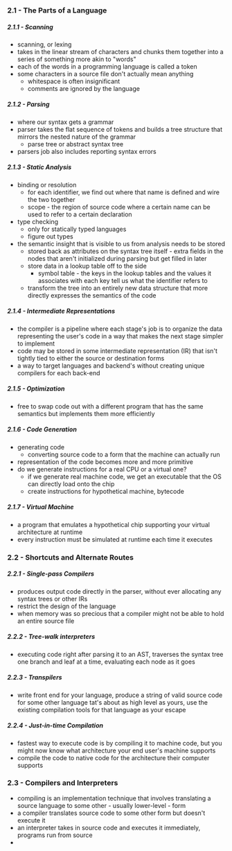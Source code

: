 ### 2.1 - The Parts of a Language
##### 2.1.1 - Scanning
- scanning, or lexing
- takes in the linear stream of characters and chunks them together into a series of something more akin to "words"
- each of the words in a programming language is called a token
- some characters in a source file don't actually mean anything
	- whitespace is often insignificant
	- comments are ignored by the language
##### 2.1.2 - Parsing
- where our syntax gets a grammar
- parser takes the flat sequence of tokens and builds a tree structure that mirrors the nested nature of the grammar
	- parse tree or abstract syntax tree
- parsers job also includes reporting syntax errors
##### 2.1.3 - Static Analysis
- binding or resolution
	- for each identifier, we find out where that name is defined and wire the two together
	- scope - the region of source code where a certain name can be used to refer to a certain declaration
- type checking
	- only for statically typed languages
	- figure out types
- the semantic insight that is visible to us from analysis needs to be stored
	- stored back as attributes on the syntax tree itself - extra fields in the nodes that aren't initialized during parsing but get filled in later
	- store data in a lookup table off to the side
		- symbol table - the keys in the lookup tables and the values it associates with each key tell us what the identifier refers to
	- transform the tree into an entirely new data structure that more directly expresses the semantics of the code
##### 2.1.4 - Intermediate Representations
- the compiler is a pipeline where each stage's job is to organize the data representing the user's code in a way that makes the next stage simpler to implement
- code may be stored in some intermediate representation (IR) that isn't tightly tied to either the source or destination forms
- a way to target languages and backend's without creating unique compilers for each back-end
##### 2.1.5 - Optimization
- free to swap code out with a different program that has the same semantics but implements them more efficiently
##### 2.1.6 - Code Generation
- generating code
	- converting source code to a form that the machine can actually run
- representation of the code becomes more and more primitive
- do we generate instructions for a real CPU or a virtual one?
	- if we generate real machine code, we get an executable that the OS can directly load onto the chip
	- create instructions for hypothetical machine, bytecode
##### 2.1.7 - Virtual Machine
- a program that emulates a hypothetical chip supporting your virtual architecture at runtime
- every instruction must be simulated at runtime each time it executes
### 2.2 - Shortcuts and Alternate Routes
##### 2.2.1 - Single-pass Compilers
- produces output code directly in the parser, without ever allocating any syntax trees or other IRs
- restrict the design of the language
- when memory was so precious that a compiler might not be able to hold an entire source file
##### 2.2.2 - Tree-walk interpreters
- executing code right after parsing it to an AST, traverses the syntax tree one branch and leaf at a time, evaluating each node as it goes
##### 2.2.3 - Transpilers
- write front end for your language, produce a string of valid source code for some other language tat's about as high level as yours, use the existing compilation tools for that language as your escape
##### 2.2.4 - Just-in-time Compilation
- fastest way to execute code is by compiling it to machine code, but you might now know what architecture your end user's machine supports
- compile the code to native code for the architecture their computer supports
### 2.3 - Compilers and Interpreters
- compiling is an implementation technique that involves translating a source language to some other - usually lower-level - form
- a compiler translates source code to some other form but doesn't execute it
- an interpreter takes in source code and executes it immediately, programs run from source
- 